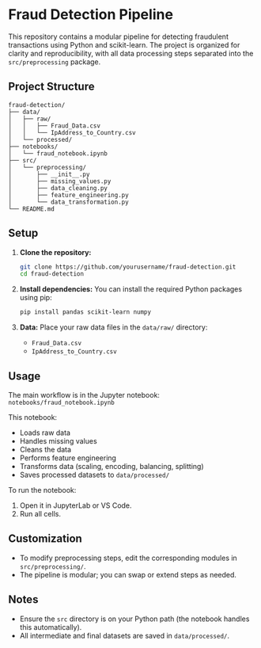 # Fraud Detection Pipeline

This repository contains a modular pipeline for detecting fraudulent transactions using Python and scikit-learn. The project is organized for clarity and reproducibility, with all data processing steps separated into the `src/preprocessing` package.

## Project Structure

```
fraud-detection/
├── data/
│   ├── raw/
│   │   ├── Fraud_Data.csv
│   │   └── IpAddress_to_Country.csv
│   └── processed/
├── notebooks/
│   └── fraud_notebook.ipynb
├── src/
│   └── preprocessing/
│       ├── __init__.py
│       ├── missing_values.py
│       ├── data_cleaning.py
│       ├── feature_engineering.py
│       └── data_transformation.py
└── README.md
```

## Setup

1. **Clone the repository:**
   ```sh
   git clone https://github.com/yourusername/fraud-detection.git
   cd fraud-detection
   ```

2. **Install dependencies:**
   You can install the required Python packages using pip:
   ```sh
   pip install pandas scikit-learn numpy
   ```

3. **Data:**
   Place your raw data files in the `data/raw/` directory:
   - `Fraud_Data.csv`
   - `IpAddress_to_Country.csv`

## Usage

The main workflow is in the Jupyter notebook:  
`notebooks/fraud_notebook.ipynb`

This notebook:
- Loads raw data
- Handles missing values
- Cleans the data
- Performs feature engineering
- Transforms data (scaling, encoding, balancing, splitting)
- Saves processed datasets to `data/processed/`

To run the notebook:
1. Open it in JupyterLab or VS Code.
2. Run all cells.

## Customization

- To modify preprocessing steps, edit the corresponding modules in `src/preprocessing/`.
- The pipeline is modular; you can swap or extend steps as needed.

## Notes

- Ensure the `src` directory is on your Python path (the notebook handles this automatically).
- All intermediate and final datasets are saved in `data/processed/`.

